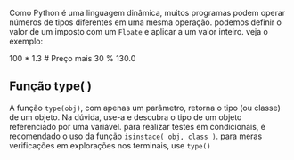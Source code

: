 Como Python é uma linguagem dinâmica, muitos programas podem operar números de tipos diferentes em uma mesma operação. podemos definir o valor de um imposto com um ```Floate``` e aplicar a um valor inteiro. veja o exemplo:

100 * 1.3 # Preço mais 30 %
130.0

## Função type( )
A função ```type(obj)```, com apenas um parâmetro, retorna o tipo (ou classe) de um objeto. Na dúvida, use-a e descubra o tipo de um objeto referenciado por uma variável. para realizar testes em condicionais, é recomendado o uso da função ```isinstace( obj, class )```. para meras verificações em explorações nos terminais, use ```type()```
